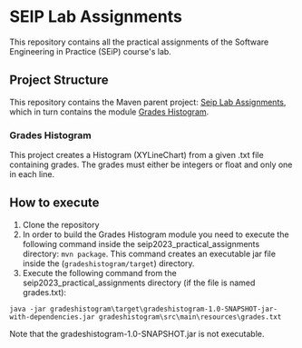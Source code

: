 # SEIP Lab Assignments

This repository contains all the practical assignments of the Software
Engineering in Practice (SEiP) course's lab.

## Project Structure

This repository contains the Maven parent project:
[Seip Lab Assignments](seip2023_practical_assignments), which in turn
contains the module [Grades Histogram](gradeshistogram).

### Grades Histogram

This project creates a Histogram (XYLineChart) from a given .txt file containing grades.
The grades must either be integers or float and only one in each line.

## How to execute

1. Clone the repository
2. In order to build the Grades Histogram module you need to execute the following command inside the
   seip2023_practical_assignments directory: ``` mvn package ```. This command creates an executable jar file inside the (```gradeshistogram/target```) directory.
3. Execute the following command from the seip2023_practical_assignments directory (if the file is named grades.txt): 
``` 
java -jar gradeshistogram\target\gradeshistogram-1.0-SNAPSHOT-jar-with-dependencies.jar gradeshistogram\src\main\resources\grades.txt
```
Note that the gradeshistogram-1.0-SNAPSHOT.jar is not executable.
